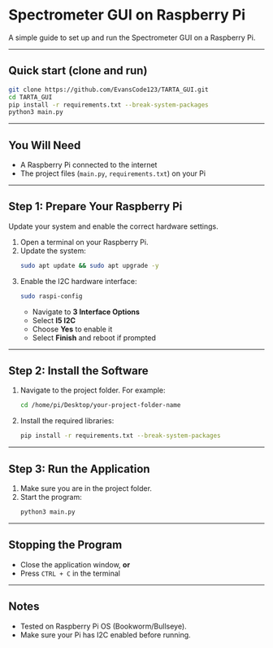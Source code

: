 # Spectrometer GUI on Raspberry Pi

A simple guide to set up and run the Spectrometer GUI on a Raspberry Pi.

---

## Quick start (clone and run)

```bash
git clone https://github.com/EvansCode123/TARTA_GUI.git
cd TARTA_GUI
pip install -r requirements.txt --break-system-packages
python3 main.py
```

---

## You Will Need
- A Raspberry Pi connected to the internet
- The project files (`main.py`, `requirements.txt`) on your Pi

---

## Step 1: Prepare Your Raspberry Pi

Update your system and enable the correct hardware settings.

1. Open a terminal on your Raspberry Pi.
2. Update the system:
   ```bash
   sudo apt update && sudo apt upgrade -y
   ```
3. Enable the I2C hardware interface:
   ```bash
   sudo raspi-config
   ```
   - Navigate to **3 Interface Options**
   - Select **I5 I2C**
   - Choose **Yes** to enable it
   - Select **Finish** and reboot if prompted

---

## Step 2: Install the Software

1. Navigate to the project folder. For example:
   ```bash
   cd /home/pi/Desktop/your-project-folder-name
   ```
2. Install the required libraries:
   ```bash
   pip install -r requirements.txt --break-system-packages
   ```

---

## Step 3: Run the Application

1. Make sure you are in the project folder.
2. Start the program:
   ```bash
   python3 main.py
   ```

---

## Stopping the Program

- Close the application window, **or**
- Press `CTRL + C` in the terminal

---

## Notes
- Tested on Raspberry Pi OS (Bookworm/Bullseye).
- Make sure your Pi has I2C enabled before running.
